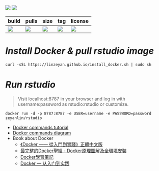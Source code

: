 ![](https://img.shields.io/badge/Rstudio-Server-blue.svg?style=plastic)
[![](https://img.shields.io/travis/linzeyan/rstudio.svg?style=plastic)](https://travis-ci.org/linzeyan/rstudio)

build          | pulls        | size      | tag         |    license
-------------- | ------------ | --------- | ----------- | --------------
[![](https://img.shields.io/docker/automated/zeyanlin/rstudio.svg?style=plastic)](https://hub.docker.com/r/zeyanlin/rstudio/builds)   | [![](https://img.shields.io/docker/pulls/zeyanlin/rstudio.svg?style=plastic)](https://hub.docker.com/r/zeyanlin/rstudio/)  |[![](https://images.microbadger.com/badges/image/zeyanlin/rstudio.svg)](https://microbadger.com/images/zeyanlin/rstudio)| [![](https://images.microbadger.com/badges/version/zeyanlin/rstudio.svg)](https://microbadger.com/images/zeyanlin/rstudio) |  [![](https://images.microbadger.com/badges/license/zeyanlin/rstudio.svg)](https://microbadger.com/images/zeyanlin/rstudio)| 
# *Install Docker & pull rstudio image*
    curl -sSL https://linzeyan.github.io/install_docker.sh | sudo sh
# *Run rstudio*
> Visit localhost:8787 in your browser and log in with username:password as rstudio:rstudio or customize.

    docker run -d -p 8787:8787 -e USER=username -e PASSWORD=password zeyanlin/rstudio
* [Docker commands tutorial](https://github.com/linzeyan/rstudio/blob/master/01.docker_tutorial.md#常用的-docker-命令)
* [Docker commands diagram](https://github.com/linzeyan/rstudio/raw/master/Docker%20commands%20diagram.png)
* Book about Docker
  * [《Docker —— 從入門到實踐》正體中文版](https://www.gitbook.com/book/philipzheng/docker_practice/details)
  - [最完整的Docker聖經 - Docker原理圖解及全環境安裝](https://www.gitbook.com/book/joshhu/docker_theory_install/details)
  - [Docker學習筆記](https://www.gitbook.com/book/peihsinsu/docker-note-book/details)
  - [Docker — 从入门到实践](https://www.gitbook.com/book/yeasy/docker_practice/details)
